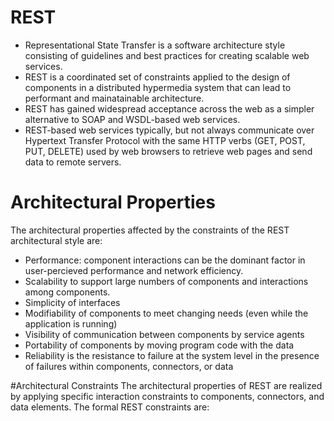 # REST
- Representational State Transfer is a software architecture style consisting of guidelines and best practices for creating scalable web services.
- REST is a coordinated set of constraints applied to the design of components in a distributed hypermedia system that can lead to performant and mainatainable architecture.
- REST has gained widespread acceptance across the web as a simpler alternative to SOAP and WSDL-based web services.
- REST-based web services typically, but not always communicate over Hypertext Transfer Protocol with the same HTTP verbs (GET, POST, PUT, DELETE) used by web browsers to retrieve web pages and send data to remote servers.

# Architectural Properties
The architectural properties affected by the constraints of the REST architectural style are:
- Performance: component interactions can be the dominant factor in user-percieved performance and network efficiency.
- Scalability to support large numbers of components and interactions among components.
- Simplicity of interfaces
- Modifiability of components to meet changing needs (even while the application is running)
- Visibility of communication between components by service agents
- Portability of components by moving program code with the data
- Reliability is the resistance to failure at the system level in the presence of failures within components, connectors, or data

#Architectural Constraints
The architectural properties of REST are realized by applying specific interaction constraints to components, connectors, and data elements. The formal REST constraints are: <br>



